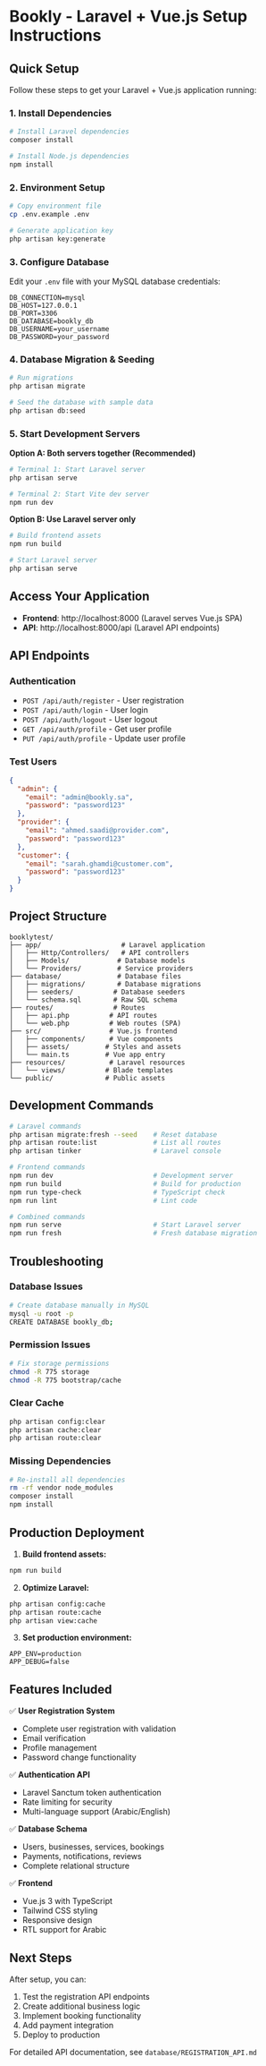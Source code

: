 # Bookly - Laravel + Vue.js Setup Instructions

## Quick Setup

Follow these steps to get your Laravel + Vue.js application running:

### 1. Install Dependencies

```bash
# Install Laravel dependencies
composer install

# Install Node.js dependencies
npm install
```

### 2. Environment Setup

```bash
# Copy environment file
cp .env.example .env

# Generate application key
php artisan key:generate
```

### 3. Configure Database

Edit your `.env` file with your MySQL database credentials:

```env
DB_CONNECTION=mysql
DB_HOST=127.0.0.1
DB_PORT=3306
DB_DATABASE=bookly_db
DB_USERNAME=your_username
DB_PASSWORD=your_password
```

### 4. Database Migration & Seeding

```bash
# Run migrations
php artisan migrate

# Seed the database with sample data
php artisan db:seed
```

### 5. Start Development Servers

**Option A: Both servers together (Recommended)**

```bash
# Terminal 1: Start Laravel server
php artisan serve

# Terminal 2: Start Vite dev server
npm run dev
```

**Option B: Use Laravel server only**

```bash
# Build frontend assets
npm run build

# Start Laravel server
php artisan serve
```

## Access Your Application

- **Frontend**: http://localhost:8000 (Laravel serves Vue.js SPA)
- **API**: http://localhost:8000/api (Laravel API endpoints)

## API Endpoints

### Authentication

- `POST /api/auth/register` - User registration
- `POST /api/auth/login` - User login
- `POST /api/auth/logout` - User logout
- `GET /api/auth/profile` - Get user profile
- `PUT /api/auth/profile` - Update user profile

### Test Users

```json
{
  "admin": {
    "email": "admin@bookly.sa",
    "password": "password123"
  },
  "provider": {
    "email": "ahmed.saadi@provider.com",
    "password": "password123"
  },
  "customer": {
    "email": "sarah.ghamdi@customer.com",
    "password": "password123"
  }
}
```

## Project Structure

```
booklytest/
├── app/                    # Laravel application
│   ├── Http/Controllers/   # API controllers
│   ├── Models/            # Database models
│   └── Providers/         # Service providers
├── database/              # Database files
│   ├── migrations/        # Database migrations
│   ├── seeders/          # Database seeders
│   └── schema.sql        # Raw SQL schema
├── routes/               # Routes
│   ├── api.php          # API routes
│   └── web.php          # Web routes (SPA)
├── src/                 # Vue.js frontend
│   ├── components/      # Vue components
│   ├── assets/         # Styles and assets
│   └── main.ts         # Vue app entry
├── resources/           # Laravel resources
│   └── views/          # Blade templates
└── public/             # Public assets
```

## Development Commands

```bash
# Laravel commands
php artisan migrate:fresh --seed    # Reset database
php artisan route:list              # List all routes
php artisan tinker                  # Laravel console

# Frontend commands
npm run dev                         # Development server
npm run build                       # Build for production
npm run type-check                  # TypeScript check
npm run lint                        # Lint code

# Combined commands
npm run serve                       # Start Laravel server
npm run fresh                       # Fresh database migration
```

## Troubleshooting

### Database Issues

```bash
# Create database manually in MySQL
mysql -u root -p
CREATE DATABASE bookly_db;
```

### Permission Issues

```bash
# Fix storage permissions
chmod -R 775 storage
chmod -R 775 bootstrap/cache
```

### Clear Cache

```bash
php artisan config:clear
php artisan cache:clear
php artisan route:clear
```

### Missing Dependencies

```bash
# Re-install all dependencies
rm -rf vendor node_modules
composer install
npm install
```

## Production Deployment

1. **Build frontend assets:**

```bash
npm run build
```

2. **Optimize Laravel:**

```bash
php artisan config:cache
php artisan route:cache
php artisan view:cache
```

3. **Set production environment:**

```env
APP_ENV=production
APP_DEBUG=false
```

## Features Included

✅ **User Registration System**

- Complete user registration with validation
- Email verification
- Profile management
- Password change functionality

✅ **Authentication API**

- Laravel Sanctum token authentication
- Rate limiting for security
- Multi-language support (Arabic/English)

✅ **Database Schema**

- Users, businesses, services, bookings
- Payments, notifications, reviews
- Complete relational structure

✅ **Frontend**

- Vue.js 3 with TypeScript
- Tailwind CSS styling
- Responsive design
- RTL support for Arabic

## Next Steps

After setup, you can:

1. Test the registration API endpoints
2. Create additional business logic
3. Implement booking functionality
4. Add payment integration
5. Deploy to production

For detailed API documentation, see `database/REGISTRATION_API.md`
